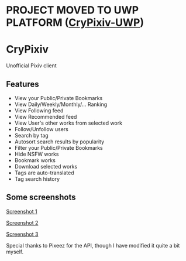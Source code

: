 # PROJECT MOVED TO UWP PLATFORM ([CryPixiv-UWP](https://github.com/CryShana/CryPixiv-UWP))

# CryPixiv
Unofficial Pixiv client

## Features
- View your Public/Private Bookmarks
- View Daily/Weekly/Monthly/... Ranking
- View Following feed
- View Recommended feed
- View User's other works from selected work
- Follow/Unfollow users
- Search by tag
- Autosort search results by popularity
- Filter your Public/Private Bookmarks
- Hide NSFW works
- Bookmark works
- Download selected works
- Tags are auto-translated
- Tag search history

## Some screenshots

[Screenshot 1](http://i.imgur.com/kzjy7cs.png)

[Screenshot 2](http://i.imgur.com/LqfqS5n.png)

[Screenshot 3](https://i.imgur.com/IWTX39u.png)


Special thanks to Pixeez for the API, though I have modified it quite a bit myself.
